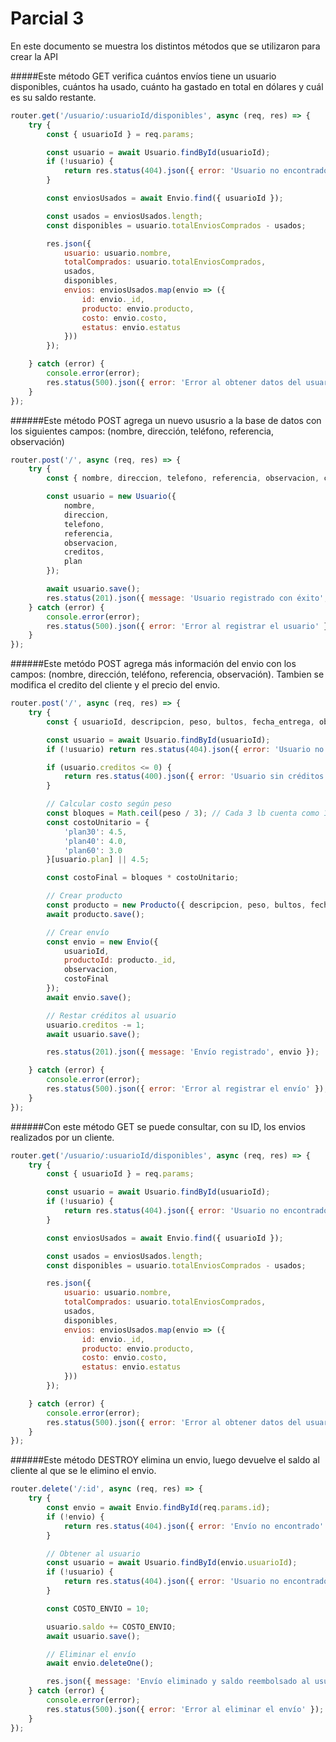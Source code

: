 # Parcial 3
<p>
En este documento se muestra los distintos métodos que se utilizaron para crear la API
</p>


#####Este método GET verifica cuántos envíos tiene un usuario disponibles, cuántos ha usado, cuánto ha gastado en total en dólares y cuál es su saldo restante.

```javascript
router.get('/usuario/:usuarioId/disponibles', async (req, res) => {
    try {
        const { usuarioId } = req.params;

        const usuario = await Usuario.findById(usuarioId);
        if (!usuario) {
            return res.status(404).json({ error: 'Usuario no encontrado' });
        }

        const enviosUsados = await Envio.find({ usuarioId });

        const usados = enviosUsados.length;
        const disponibles = usuario.totalEnviosComprados - usados;

        res.json({
            usuario: usuario.nombre,
            totalComprados: usuario.totalEnviosComprados,
            usados,
            disponibles,
            envios: enviosUsados.map(envio => ({
                id: envio._id,
                producto: envio.producto,
                costo: envio.costo,
                estatus: envio.estatus
            }))
        });

    } catch (error) {
        console.error(error);
        res.status(500).json({ error: 'Error al obtener datos del usuario' });
    }
});

```
######Este método POST agrega un nuevo ususrio a la base de datos con los siguientes campos: (nombre, dirección, teléfono, referencia, observación)

```javascript
router.post('/', async (req, res) => {
    try {
        const { nombre, direccion, telefono, referencia, observacion, creditos, plan } = req.body;

        const usuario = new Usuario({
            nombre,
            direccion,
            telefono,
            referencia,
            observacion,
            creditos,
            plan
        });

        await usuario.save();
        res.status(201).json({ message: 'Usuario registrado con éxito', usuario });
    } catch (error) {
        console.error(error);
        res.status(500).json({ error: 'Error al registrar el usuario' });
    }
});
```
######Este metódo POST agrega más información del envio con los campos: (nombre, dirección, teléfono, referencia, observación). Tambien se modifica el credito del cliente y el precio del envio.

```javascript
router.post('/', async (req, res) => {
    try {
        const { usuarioId, descripcion, peso, bultos, fecha_entrega, observacion } = req.body;

        const usuario = await Usuario.findById(usuarioId);
        if (!usuario) return res.status(404).json({ error: 'Usuario no encontrado' });

        if (usuario.creditos <= 0) {
            return res.status(400).json({ error: 'Usuario sin créditos disponibles' });
        }

        // Calcular costo según peso
        const bloques = Math.ceil(peso / 3); // Cada 3 lb cuenta como 1 crédito
        const costoUnitario = {
            'plan30': 4.5,
            'plan40': 4.0,
            'plan60': 3.0
        }[usuario.plan] || 4.5;

        const costoFinal = bloques * costoUnitario;

        // Crear producto
        const producto = new Producto({ descripcion, peso, bultos, fecha_entrega });
        await producto.save();

        // Crear envío
        const envio = new Envio({
            usuarioId,
            productoId: producto._id,
            observacion,
            costoFinal
        });
        await envio.save();

        // Restar créditos al usuario
        usuario.creditos -= 1;
        await usuario.save();

        res.status(201).json({ message: 'Envío registrado', envio });

    } catch (error) {
        console.error(error);
        res.status(500).json({ error: 'Error al registrar el envío' });
    }
});
```

######Con este método GET se puede consultar, con su ID, los envios realizados por un cliente.

```javascript 
router.get('/usuario/:usuarioId/disponibles', async (req, res) => {
    try {
        const { usuarioId } = req.params;

        const usuario = await Usuario.findById(usuarioId);
        if (!usuario) {
            return res.status(404).json({ error: 'Usuario no encontrado' });
        }

        const enviosUsados = await Envio.find({ usuarioId });

        const usados = enviosUsados.length;
        const disponibles = usuario.totalEnviosComprados - usados;

        res.json({
            usuario: usuario.nombre,
            totalComprados: usuario.totalEnviosComprados,
            usados,
            disponibles,
            envios: enviosUsados.map(envio => ({
                id: envio._id,
                producto: envio.producto,
                costo: envio.costo,
                estatus: envio.estatus
            }))
        });

    } catch (error) {
        console.error(error);
        res.status(500).json({ error: 'Error al obtener datos del usuario' });
    }
});
```

######Este método DESTROY elimina un envio, luego devuelve el saldo al cliente al que se le elimino el envio.

```javascript 
router.delete('/:id', async (req, res) => {
    try {
        const envio = await Envio.findById(req.params.id);
        if (!envio) {
            return res.status(404).json({ error: 'Envío no encontrado' });
        }

        // Obtener al usuario
        const usuario = await Usuario.findById(envio.usuarioId);
        if (!usuario) {
            return res.status(404).json({ error: 'Usuario no encontrado' });
        }

        const COSTO_ENVIO = 10;

        usuario.saldo += COSTO_ENVIO;
        await usuario.save();

        // Eliminar el envío
        await envio.deleteOne();

        res.json({ message: 'Envío eliminado y saldo reembolsado al usuario' });
    } catch (error) {
        console.error(error);
        res.status(500).json({ error: 'Error al eliminar el envío' });
    }
});
```
